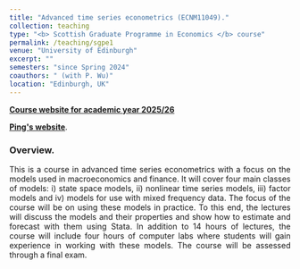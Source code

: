 ```yaml
---
title: "Advanced time series econometrics (ECNM11049)."
collection: teaching
type: "<b> Scottish Graduate Programme in Economics </b> course"
permalink: /teaching/sgpe1
venue: "University of Edinburgh"
excerpt: ""
semesters: "since Spring 2024"
coauthors: " (with P. Wu)"
location: "Edinburgh, UK"
---
```


[**Course website for academic year 2025/26**](https://nhauzenb.github.io/SGPE-ECNM11049/)

[**Ping's website**](https://pingwu.org).

### Overview.
<p align="justify"> This is a course in advanced time series econometrics with a focus on the models used in macroeconomics and finance. It will cover four main classes of models: i) state space models, ii) nonlinear time series models, iii) factor models and iv) models for use with mixed frequency data. The focus of the course will be on using these models in practice. To this end, the lectures will discuss the models and their properties and show how to estimate and forecast with them using Stata. In addition to 14 hours of lectures, the course will include four hours of computer labs where students will gain experience in working with these models. The course will be assessed through a final exam.
 </p>
